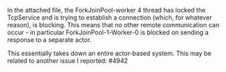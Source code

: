 In the attached file, the ForkJoinPool-worker 4 thread has locked the TcpService and is trying to establish a connection (which, for whatever reason), is blocking. This means that no other remote communication can occur - in particular ForkJoinPool-1-Worker-0 is blocked on sending a response to a separate actor.

This essentially takes down an entire actor-based system.
This may be related to another issue I reported: #4942
